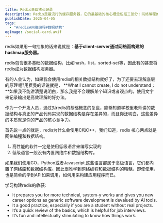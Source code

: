 ```yaml
---
title: Redis基础核心记录
description: Redis是最流行的缓存服务器，它的最基础的核心理念包括三部分：网络编程的基础知识；核心数据结构；底层C语言编程。
publishDate: 2025-04-05
tags:
  - "#redis#网络编程#数据结构"
ogImage: /social-card.avif
---
```

redis如果用一句抽象的话来说就是：**基于client-server通过网络而构建的hashmap服务器。**

redis包含很多基础的数据结构，比如hash，list，sorted-set等，因此有的甚至将redis成为数据结构服务器。

有的人会认为，如果我会使用redis的相关数据结构就好了，为了还要去理解底层的原理呢?用费曼的话说就是，
**What I cannot create, I do not understand；**如果我不能讲清楚说明白，那么我是不会理解某个知识或者观点的。使用文字来记录输出是高效理解的好办法。

作为一个开发人员，通过对redis的基础概念的复盘，能够知道学校里老师讲的数据结构与真正的产品代码实现的数据结构是存在差异的，而且你还明白，这些差异的本质就是你的产品的核心竞争力。

首先说一点的就是，redis为什么会使用C和C++，我们知道，redis 核心两点就是网络编程和数据结构。

1. 高性能的软件一定是使用低级语言来编写实现的
2. 低级语言一般没有内置网络库和数据结构库。

如果我们使用GO，Python或者Javascript,这些语言都属于高级语言，它们都内置了网络库和数据结构库。因此很难学到网络编程和数据结构的精髓。即使使用，也是简单的学到API如果调用，如何用来构建应用程序而已。



学习构建redis的收获:

* It prepares you for more technical, system-y works and gives you new career options as generic software development is devalued by AI tools.
* It a good practice, especially if you are a student without real projects.
* It’s a quick review of the basics, which is helpful for job interviews.
* It’s fun and intellectually stimulating to know how things work.
